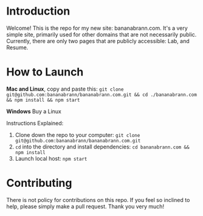 # Introduction
Welcome! This is the repo for my new site: bananabrann.com. It's a very simple site, primarily used for other domains that are not necessarily public.
Currently, there are only two pages that are publicly accessible: Lab, and Resume.

# How to Launch
**Mac and Linux**, copy and paste this:
`git clone git@github.com:bananabrann/bananabrann.com.git && cd ./bananabrann.com && npm install && npm start`

**Windows**
Buy a Linux

Instructions Explained:
1. Clone down the repo to your computer: `git clone git@github.com:bananabrann/bananabrann.com.git`
1. `cd` into the directory and install dependencies: `cd bananabrann.com && npm install`
1. Launch local host: `npm start`

# Contributing
There is not policy for contributions on this repo. If you feel so inclined to help, please simply make a pull request. Thank you very much!